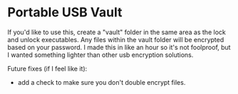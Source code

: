 # Portable USB Vault
If you'd like to use this, create a "vault" folder in the same area as the lock and unlock executables. Any files within the vault folder will be encrypted based on your password. I made this in like an hour so it's not foolproof, but I wanted something lighter than other usb encryption solutions. 
   
   
   
Future fixes (if I feel like it):
 - add a check to make sure you don't double encrypt files.
